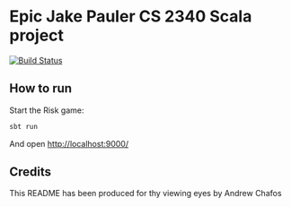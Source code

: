 # Epic Jake Pauler CS 2340 Scala project

[![Build Status](https://www.youtube.com/watch?v=dQw4w9WgXcQ)](https://www.youtube.com/watch?v=hSlb1ezRqfA)

## How to run

Start the Risk game:

```bash
sbt run
```

And open [http://localhost:9000/](http://localhost:9000/)

## Credits

This README has been produced for thy viewing eyes by Andrew Chafos